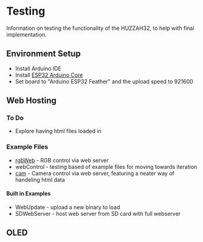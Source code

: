 # Testing
Information on testing the functionality of the HUZZAH32, to help with final implementation.

## Environment Setup
* Install Arduino IDE
* Install [ESP32 Arduino Core](https://github.com/espressif/arduino-esp32)
* Set board to "Arduino ESP32 Feather" and the upload speed to 921600

## Web Hosting
### To Do
* Explore having html files loaded in
### Example Files
* [rgbWeb](https://diyusthad.com/2019/10/controlling-rgb-lights-from-esp32-web-server.html) - RGB control via web server
* webControl - testing based of example files for moving towards iteration
* [cam](https://randomnerdtutorials.com/esp32-cam-take-photo-display-web-server/) - Camera control via web server, featuring a neater way of handeling html data
#### Built in Examples
* WebUpdate - upload a new binary to load
* SDWebServer - host web server from SD card with full webserver

## OLED
